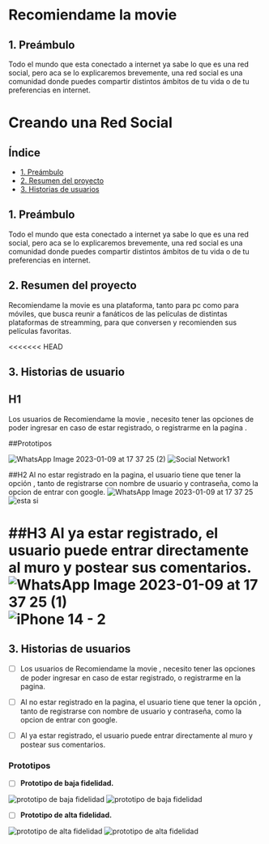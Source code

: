 
# Recomiendame la movie 

## 1. Preámbulo

Todo el mundo que esta conectado a internet ya  sabe lo que es una red social, pero aca se lo explicaremos brevemente, una red social es una comunidad donde puedes compartir distintos ámbitos de tu vida o de tu preferencias en internet.

# Creando una Red Social

## Índice

* [1. Preámbulo](#1-preámbulo)
* [2. Resumen del proyecto](#2-resumen-del-proyecto)
* [3. Historias de usuarios](#3-historias-de-usuarios)


## 1. Preámbulo

Todo el mundo que esta conectado a internet ya sabe lo que es una red social, pero aca se lo explicaremos brevemente, una red social es una comunidad donde puedes compartir distintos ámbitos de tu vida o de tu preferencias en internet.


## 2. Resumen del proyecto

Recomiendame la movie es una plataforma, tanto para pc como para móviles, que busca reunir a fanáticos de las películas de distintas plataformas de streamming, para que conversen y recomienden sus películas favoritas.

<<<<<<< HEAD
## 3. Historias de usuario

## H1
Los usuarios de Recomiendame la movie , necesito tener las opciones de poder ingresar en caso de estar registrado, o registrarme en la pagina .

##Prototipos





![WhatsApp Image 2023-01-09 at 17 37 25 (2)](https://user-images.githubusercontent.com/114000910/211405722-a52a5ad0-8f88-4f22-b8e3-34a77e1119f1.jpeg)
![Social Network1](https://user-images.githubusercontent.com/114000910/211405751-0096d406-e8ac-4c6d-ad0f-fc12ffa13ef3.png)
 
 ##H2
 Al no  estar registrado en la pagina,  el usuario tiene que tener la opción , tanto de registrarse con nombre de usuario y contraseña, como la opcion de entrar con google.
 ![WhatsApp Image 2023-01-09 at 17 37 25](https://user-images.githubusercontent.com/114000910/211405840-37b33ee8-81af-4a2c-b36a-bc5c34f5ac6d.jpeg)
![esta si](https://user-images.githubusercontent.com/114000910/211405876-8bfa39cb-35bc-4bcd-9173-e4b59bb57a56.png)

##H3
Al ya estar registrado, el usuario puede entrar directamente al muro y postear sus comentarios.
![WhatsApp Image 2023-01-09 at 17 37 25 (1)](https://user-images.githubusercontent.com/114000910/211405960-470f845f-addb-4b2c-b68e-d2004e198f71.jpeg)
![iPhone 14 - 2](https://user-images.githubusercontent.com/114000910/211405984-ae2925a1-a73e-4350-a237-4daf57af515b.png)
=======
## 3. Historias de usuarios

* [ ] Los usuarios de Recomiendame la movie , necesito tener las opciones de poder ingresar en caso de estar registrado, o registrarme en la pagina.
* [ ] Al no estar registrado en la pagina, el usuario tiene que tener la opción , tanto de registrarse con nombre de usuario y contraseña, como la opcion de entrar con google.
* [ ] Al ya estar registrado, el usuario puede entrar directamente al muro y postear sus comentarios. 


### Prototipos

 - [ ] **Prototipo de baja fidelidad.**

![prototipo de baja fidelidad](https://github.com/MelRV/DEV001-social-network/blob/main/WhatsApp%20Image%202023-01-09%20at%2017.37.25%20(2).jpeg)
![prototipo de baja fidelidad](https://github.com/MelRV/DEV001-social-network/blob/main/WhatsApp%20Image%202023-01-09%20at%2017.37.25.jpeg)

- [ ] **Prototipo de alta fidelidad.**

![prototipo de alta fidelidad](https://github.com/MelRV/DEV001-social-network/blob/main/Social%20Network1.png)
![prototipo de alta fidelidad](https://github.com/MelRV/DEV001-social-network/blob/main/iPhone%2014%20-%202.png)



